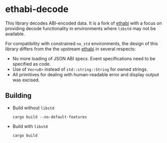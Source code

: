 # ethabi-decode

This library decodes ABI-encoded data. It is a fork of [ethabi](https://github.com/openethereum/ethabi) with a focus on providing decode functionality in environments where `libstd` may not be available.

For compatibility with constrained `no_std` environments, the design of this library differs from the the upstream [ethabi](https://github.com/openethereum/ethabi) in several respects:
* No more loading of JSON ABI specs. Event specifications need to be specified as code.
* Use of `Vec<u8>` instead of `std::string::String` for owned strings.
* All primitives for dealing with human-readable error and display output was excised.


## Building

- Build without `libstd`

  ```
  cargo build --no-default-features
  ```

- Build with `libstd`

  ```
  cargo build
  ```

